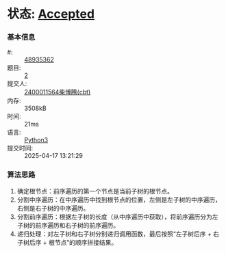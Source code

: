 # 状态: <a href="http://xzmdsa.openjudge.cn/2025hw5/solution/48935362/">Accepted</a>

<h3>基本信息</h3>
<dl>
	<dt>#:</dt>
	<dd><a href="/2025hw5/solution/48935362/">48935362</a></dd>
	<dt>题目:</dt>
	<dd><a href="/2025hw5/2/">2</a></dd>
	<dt>提交人:</dt>
	<dd><a class="user-anchor" href="http://openjudge.cn/user/1458599/in/group-480/">2400011564柴博腾(cbt)</a></dd>
		<dt>内存:</dt>
	<dd>3508kB</dd>
			<dt>时间:</dt>
	<dd>21ms</dd>
		<dt>语言:</dt>
	<dd><a href="/2025hw5/solution/48935362/">Python3</a></dd>
	<dt>提交时间:</dt>
	<dd>2025-04-17 13:21:29</dd>
</dl>

### 算法思路
1. 确定根节点：前序遍历的第一个节点是当前子树的根节点。
1. 分割中序遍历：在中序遍历中找到根节点的位置，左侧是左子树的中序遍历，右侧是右子树的中序遍历。
1. 分割前序遍历：根据左子树的长度（从中序遍历中获取），将前序遍历分为左子树的前序遍历和右子树的前序遍历。
1. 递归处理：对左子树和右子树分别递归调用函数，最后按照“左子树后序 + 右子树后序 + 根节点”的顺序拼接结果。
